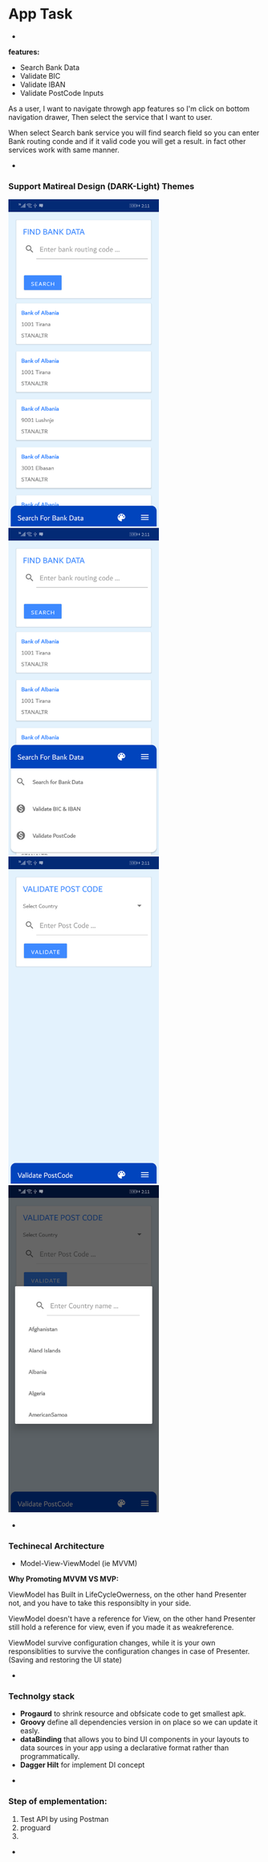 # App Task
-
**features:**

* Search Bank Data
* Validate BIC
* Validate IBAN 
* Validate PostCode Inputs

As a user, I want to navigate throwgh app features so I'm click on bottom navigation drawer, Then select the service that I want to user.

When select Search bank service you will find search field so you can enter Bank routing conde and if it valid code you will get a result. in fact other services work with same manner.

-
### Support Matireal Design (DARK-Light) Themes
<img src="https://raw.githubusercontent.com/MostafaAnter/TaskMobile/master/device-2020-09-06-141107.png" width="300"><img src="https://raw.githubusercontent.com/MostafaAnter/TaskMobile/master/device-2020-09-06-141123.png" width="300"><img src="https://raw.githubusercontent.com/MostafaAnter/TaskMobile/master/device-2020-09-06-141151.png" width="300"><img src="https://raw.githubusercontent.com/MostafaAnter/TaskMobile/master/device-2020-09-06-141202.png" width="300">

 
-
### Techinecal Architecture
* Model-View-ViewModel (ie MVVM)

**Why Promoting MVVM VS MVP:**

ViewModel has Built in LifeCycleOwerness, on the other hand Presenter not, and you have to take this responsiblty in your side.

ViewModel doesn't have a reference for View, on the other hand Presenter still hold a reference for view, even if you made it as weakreference.

ViewModel survive configuration changes, while it is your own responsiblities to survive the configuration changes in case of Presenter. (Saving and restoring the UI state)

-
### Technolgy stack
* **Progaurd** to shrink resource and obfsicate code to get smallest apk.
* **Groovy** define all dependencies version in on place so we can update it easly.
* **dataBinding** that allows you to bind UI components in your layouts to data sources in your app using a declarative format rather than programmatically.
* **Dagger Hilt** for implement DI concept
 
-

###  Step of emplementation:
1. Test API by using Postman
2. proguard
3. 

-


